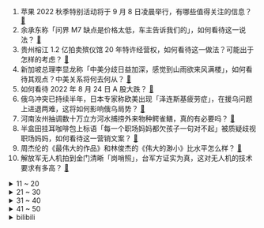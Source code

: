 1. 苹果 2022 秋季特别活动将于 9 月 8 日凌晨举行，有哪些值得关注的信息？ [:link:](https://www.zhihu.com/question/549854803)
2. 余承东称「问界 M7 缺点是价格太低，车主告诉我们的」，如何看待这一说法？ [:link:](https://www.zhihu.com/question/549806563)
3. 贵州榕江 1.2 亿拍卖殡仪馆 20 年特许经营权，如何看待这一做法？可能出于怎样的考虑？ [:link:](https://www.zhihu.com/question/549737308)
4. 新加坡总理李显龙称「中美分歧日益加深，感觉到山雨欲来风满楼」，如何看待其观点？中美关系将何去何从？ [:link:](https://www.zhihu.com/question/549777862)
5. 如何看待 2022 年 8 月 24 日 A 股大跌？ [:link:](https://www.zhihu.com/question/549745596)
6. 俄乌冲突已持续半年，日本专家称欧美出现「泽连斯基疲劳症」，在援乌问题上进退两难，这将如何影响俄乌局势？ [:link:](https://www.zhihu.com/question/549782658)
7. 河南汝州抽调数十万立方河水捕捞外来物种鳄雀鳝，真的有必要吗？ [:link:](https://www.zhihu.com/question/549679746)
8. 半盒田挂耳咖啡包上标语「每一个职场妈妈都欠孩子一句对不起」被质疑歧视职场妈妈，如何看待这一营销文案？ [:link:](https://www.zhihu.com/question/549811093)
9. 周杰伦的《最伟大的作品》和林俊杰的《伟大的渺小》比水平怎么样？ [:link:](https://www.zhihu.com/question/543587064)
10. 解放军无人机拍到金门清晰「岗哨照」，台军方证实为真，这对无人机的技术要求有多高？ [:link:](https://www.zhihu.com/question/549766188)
<details>
<summary>11 ~ 20</summary>

11. 如何看待媒体评贾浅浅争议，称「文学不该世袭，若要公开发表，并以此作为敲门砖，就应该考虑公众情绪」？ [:link:](https://www.zhihu.com/question/549832658)
12. 四川高温再次刷新纪录，达州渠县一度达到 43.9 ℃，四川本轮高温还将持续多久？该如何应对？ [:link:](https://www.zhihu.com/question/549796532)
13. 如何评价泽连斯基称杜金娜遇害不是乌克兰的责任，执行者并非乌公民？俄乌局势将如何发展？ [:link:](https://www.zhihu.com/question/549768729)
14. 丹麦哥本哈根放弃 2025 年前实现碳中和目标，为何会做出这一决定？实现「碳中和」难度有多大？ [:link:](https://www.zhihu.com/question/549741442)
15. 2022 年 6 月英语四六级成绩公布了，你们考得怎么样，查分感觉如何？ [:link:](https://www.zhihu.com/question/549724149)
16. 如何看待美第一夫人吉尔·拜登新冠检测再次呈阳性？为何会时隔 3 天复阳？ [:link:](https://www.zhihu.com/question/549865209)
17. 贵州茅台月饼被炒到 658 元，工作人员回应称「我们也没办法」，如何看待这一现象？到底是谁在买？ [:link:](https://www.zhihu.com/question/549800964)
18. 8 月 24 日沪深两市超 4400 股下挫，如何看待资深市场人士称任正非经济预判是导致大跌原因之一？ [:link:](https://www.zhihu.com/question/549801037)
19. 你觉得在工作中，Excel里最常用的功能或函数是什么？ [:link:](https://www.zhihu.com/question/415691804)
20. 如何评价已有超过十个城市鼓励「团购买房」，但有地方政策出台一个月仍未能「成团」，团购买房能行得通吗？ [:link:](https://www.zhihu.com/question/543210348)
</details>
<details>
<summary>21 ~ 30</summary>

21. 有哪些高质量又平价的儿童玩具值得推荐？ [:link:](https://www.zhihu.com/question/384261894)
22. 特拉斯称「如果有必要，已准备好按下核按钮」，若她当选英国首相会给国际政坛带来哪些影响？ [:link:](https://www.zhihu.com/question/549790084)
23. 常州市二手房全面取消限售，具体情况如何？将带来哪些影响？ [:link:](https://www.zhihu.com/question/549757324)
24. 台退役将领称「台海一旦开打，台湾『棋子』变『弃子』必然是最后输家」，如何评价其观点？ [:link:](https://www.zhihu.com/question/549783974)
25. 《犬夜叉》桔梗不知道戈薇是她的转世吗？一直凶戈薇，明明是桔梗对四魂之玉许愿，戈薇才来的? [:link:](https://www.zhihu.com/question/470317731)
26. 如何看待国内首批元宇宙公司之一影创科技被爆拖欠员工工资？此类公司的发展前景如何？ [:link:](https://www.zhihu.com/question/549667875)
27. 公司带新人最烦的是什么？ [:link:](https://www.zhihu.com/question/495787296)
28. 如何用平淡的语气写出虐到让人喘不过气，或让读者感到震撼、震惊的感觉？ [:link:](https://www.zhihu.com/question/265791395)
29. 都说马自达操控好，操控好的标准到底是什么？ [:link:](https://www.zhihu.com/question/548926794)
30. 有什么数学名词可以作为人名吗？ [:link:](https://www.zhihu.com/question/511404125)
</details>
<details>
<summary>31 ~ 40</summary>

31. 买护肤品，该关注品牌还是核心成分？ [:link:](https://www.zhihu.com/question/548798997)
32. 历史上真正的长津湖战役到底有多惨烈？ [:link:](https://www.zhihu.com/question/489932096)
33. 如何评价《原神》须弥的主线剧情？ [:link:](https://www.zhihu.com/question/549800475)
34. 《快乐再出发》第二季，你希望魏晨和张杰加入吗？ [:link:](https://www.zhihu.com/question/549645761)
35. 你的 2022 秋招进展怎么样了？ [:link:](https://www.zhihu.com/question/351714717)
36. 2022 LPL 夏季胜者组决赛 TES vs JDG 谁能赢？ [:link:](https://www.zhihu.com/question/549675625)
37. 收到 EMS 快递发现是录取通知书的一瞬间是什么心情？ [:link:](https://www.zhihu.com/question/473229158)
38. 可以分享一下百听不厌的歌吗? [:link:](https://www.zhihu.com/question/549452528)
39. 请问一下，读书的意义是什么？ [:link:](https://www.zhihu.com/question/548877598)
40. 山东舰在南海某海域开展实战化训练，有哪些信息值得关注？ [:link:](https://www.zhihu.com/question/549818057)
</details>
<details>
<summary>41 ~ 50</summary>

41. 今天出伏！「加长版三伏」终于结束了，你那里开始变凉爽了吗？你有什么想对这个夏天说的？ [:link:](https://www.zhihu.com/question/549591381)
42. 会计未来会被取代吗？有前途吗？ [:link:](https://www.zhihu.com/question/548631422)
43. 计算机二级报哪个好过？ [:link:](https://www.zhihu.com/question/511154380)
44. 游戏《黑神话：悟空》如果定价 298 那么销量大概会有多少？ [:link:](https://www.zhihu.com/question/485671595)
45. 科比坠机遗体照遭泄露案出结果，瓦妮莎及共同原告将获赔 3100 万美元，你对科比有哪些深刻记忆？ [:link:](https://www.zhihu.com/question/549868161)
46. 感觉别人对我的态度忽冷忽热的，好难过，怎么办? [:link:](https://www.zhihu.com/question/549303430)
47. 美元指数逼近 109 ，即将重返 20 年新高，离岸人民币逼近 6.9 关口，对全球经济会有什么影响？ [:link:](https://www.zhihu.com/question/549623872)
48. 当地时间 8 月 23 日，拜登下令对叙利亚境内与伊朗有关的目标进行空袭，有哪些信息值得关注？ [:link:](https://www.zhihu.com/question/549758421)
49. 如何看待「穿山甲开放更多商业化资源与预算」？能否引发下一轮互联网创新潮？ [:link:](https://www.zhihu.com/question/549663250)
50. 五年的友谊说断就断了，彼此没有任何争吵，可是好难受怎么办？ [:link:](https://www.zhihu.com/question/548881846)
</details><details>
<summary>bilibili</summary>

1. 从18楼摔到负一楼的手机长什么样子？还有修复的可能吗？ [:link:](//www.bilibili.com/video/BV1WT411c7si)
2. 【时代少年团】蜕变三周年 宋亚轩《乐园》 [:link:](//www.bilibili.com/video/BV1eg411r7FK)
3. 《原神》角色演示-「柯莱：林薮新芽」 [:link:](//www.bilibili.com/video/BV1iG4y1a7X4)
4. 《凤 凰 还 巢》 [:link:](//www.bilibili.com/video/BV1nG4y1r7Xi)
5. “笑死，还以为他们退圈了…原来不是老头帅了，是帅哥老了！！” [:link:](//www.bilibili.com/video/BV19t4y1J7Bt)
6. 七年长跑，我求婚了，在鲸鱼的见证下 [:link:](//www.bilibili.com/video/BV1MU4y167Ci)
7. 不如意事常八九 可与人言无二三 [:link:](//www.bilibili.com/video/BV1mt4y1J7Eb)
8. 开一家蜜雪冰城真的赚钱吗？我去呆上一周给您解惑！ [:link:](//www.bilibili.com/video/BV1ag411r78k)
9. “他们只是演了一场戏 忘不了的是我们”｜芝月仙剑仿妆系列 [:link:](//www.bilibili.com/video/BV1ee4y1f7aT)
10. 它没钱没票房，却吊打今年暑期档！ [:link:](//www.bilibili.com/video/BV1J14y1t7wW)
<details>
<summary>11 ~ 20</summary>

11. 这《叮叮当当》，真是太刑了！ [:link:](//www.bilibili.com/video/BV19U4y1r7Eu)
12. 【原神】3.0须弥草神瞳全收集（持续更新中） [:link:](//www.bilibili.com/video/BV1yN4y1F7aM)
13. 燕云十六声！国产开放世界新游科隆展5分钟实机首曝 [:link:](//www.bilibili.com/video/BV1AN4y1c7AZ)
14. bilibili七月黑马榜UP之叫我黑蚊！ [:link:](//www.bilibili.com/video/BV1yG411478C)
15. 九龄｜一眼惊艳｜当她穿上旗袍 [:link:](//www.bilibili.com/video/BV1xW4y187JG)
16. 【医学博士】熬夜到几点会猝死？I 请为自己看完这个视频 [:link:](//www.bilibili.com/video/BV1bS4y1W7A5)
17. Phigros，但是原神 [:link:](//www.bilibili.com/video/BV1Wa41157gs)
18. 重申一遍：你可以呼吸 [:link:](//www.bilibili.com/video/BV1jW4y187EB)
19. 【Re0】定格动画丨雷姆拉姆翻跳PAKU【Animist】 [:link:](//www.bilibili.com/video/BV1NV4y1x7pN)
20. 父母的爱，改变重病孩子的一生！52万中国观众，打出8.6高分！ [:link:](//www.bilibili.com/video/BV1uU4y1k75K)
</details>
<details>
<summary>21 ~ 30</summary>

21. 猫德学院关于被遗弃猫咪的声明 [:link:](//www.bilibili.com/video/BV1aB4y1x77L)
22. 儿子非要在家长会上展示才艺.... [:link:](//www.bilibili.com/video/BV1SP41157fr)
23. 课 堂 请 勿 对 对 子【中国近代史】！！！ [:link:](//www.bilibili.com/video/BV1iB4y1V7X8)
24. 坤 坤 vs 美 国 猛 男 [:link:](//www.bilibili.com/video/BV13B4y1z7xW)
25. 没有人能拒绝屑屑妮可～ [:link:](//www.bilibili.com/video/BV14d4y1d7Ph)
26. 这  都  什  么  妖  魔  鬼  怪（十） [:link:](//www.bilibili.com/video/BV1vG41147Zp)
27. 法律人的第一次变装视频 [:link:](//www.bilibili.com/video/BV1st4y1n7rC)
28. 大阪天国地狱扭蛋机怒花50W日元清台结果竟然... [:link:](//www.bilibili.com/video/BV1tU4y1k7nZ)
29. 【半佛】一年在海底捞过几十次生日。 [:link:](//www.bilibili.com/video/BV1Zg411r7by)
30. 持续高温干旱下，浇不浇水的玉米能差多少？ [:link:](//www.bilibili.com/video/BV1vG4y1r7YS)
</details>
<details>
<summary>31 ~ 40</summary>

31. “读评论” [:link:](//www.bilibili.com/video/BV15a411G73Z)
32. 我居然算出了光头强砍了多少棵树 ？？【全网最细，不细抽我】 [:link:](//www.bilibili.com/video/BV1hP41157AE)
33. 我本来就是普通人，别对我期望太高。 [:link:](//www.bilibili.com/video/BV1XG4y1a7oT)
34. 还是小时候好（吗？ [:link:](//www.bilibili.com/video/BV1oe4y1o7sZ)
35. 危难时刻，需要有英雄挺身而出，《科拉尔金矿》 [:link:](//www.bilibili.com/video/BV1bN4y1F7yR)
36. 感觉他在演戏，又感觉没演！ [:link:](//www.bilibili.com/video/BV1q14y1t7Rn)
37. 14岁，新人UP主，将来想当漫画家 [:link:](//www.bilibili.com/video/BV1qd4y1R7XB)
38. 新生吃饭有多尴尬 [:link:](//www.bilibili.com/video/BV1zB4y1V7uh)
39. 【教程】人体进阶，用裤衩子和背心的方式理解人体，治好角色的肩周炎 [:link:](//www.bilibili.com/video/BV1MW4y1a71m)
40. 五十岁大叔拿命练习cf身法，我们还有什么资格不努力呢？ [:link:](//www.bilibili.com/video/BV1N14y1t7kC)
</details>
<details>
<summary>41 ~ 50</summary>

41. 这玩意儿凭什么能火40年？！ [:link:](//www.bilibili.com/video/BV1Tv4y1F7qE)
42. 看到这种新闻，气愤！揪心！ [:link:](//www.bilibili.com/video/BV12g411r7tD)
43. 【4k修复】绊爱出场曲 [:link:](//www.bilibili.com/video/BV14e4y1f7Kf)
44. “千年灵芝”既然不存在，那中科院微生物所的这个巨型灵芝是怎么回事？ [:link:](//www.bilibili.com/video/BV1Nd4y1A7AR)
45. 【MCx原神】你这原神太假了，你再说?!《年度巨制！方块上的提瓦特》(二) 四国旅途篇 [:link:](//www.bilibili.com/video/BV1Ba411d7My)
46. 被 打 劫 必 备 小 妙 招 [:link:](//www.bilibili.com/video/BV1XG4y1a7Co)
47. 新番时光机！十年前的观众都在看什么神片？「2012年7月篇」 [:link:](//www.bilibili.com/video/BV1gB4y1V7sz)
48. 【阿斗】全景天窗，180度无敌观景天牢了解一下！美剧史诗巨作《权力的游戏》第2期 [:link:](//www.bilibili.com/video/BV1id4y1w7QA)
49. 久等了！尽我所能把醒狮酥呈现给大家，我们中国也有属于自己的面点艺术品。 [:link:](//www.bilibili.com/video/BV13V4y1x7Qv)
50. 【不齐舞团】天灾无情人有情，献上我们的绵薄之力，愿每一次逆行都能平安归来，重庆加油！ [:link:](//www.bilibili.com/video/BV1yg411r74M)
</details>
<details>
<summary>51 ~ 60</summary>

51. 你暑假作业一个字都没动是吧！ [:link:](//www.bilibili.com/video/BV1rS4y1W79a)
52. 【原神须弥草神瞳】散失的草神瞳全收集！分区域收集！贴心领跑防迷路！全网最贴心的须弥草神瞳攻略！ [:link:](//www.bilibili.com/video/BV1pa411G7p2)
53. 我是烟绯 不是张三！ [:link:](//www.bilibili.com/video/BV1eW4y187pZ)
54. 我妹的办法，确实是最好的办法 [:link:](//www.bilibili.com/video/BV15B4y1V7yv)
55. 你有没有似曾相识的感觉 [:link:](//www.bilibili.com/video/BV1kT411w7WR)
56. IVE最新回归曲After LIKE MV公开 [:link:](//www.bilibili.com/video/BV13W4y187Mu)
57. 揭秘成本481摆摊买西瓜椰椰赚多少 [:link:](//www.bilibili.com/video/BV1Ad4y1d758)
58. 酱紫剪？ [:link:](//www.bilibili.com/video/BV1rg41167YD)
59. 【鉴定热门】又来？网红直播薅国家二级保护植物！飞机在天上窗户破了怎么办？ [:link:](//www.bilibili.com/video/BV1wB4y1z7vd)
60. 大大怪带着小小怪来B站啦，童年DNA又双叒叕动啦！【高全胜&严彦子】 [:link:](//www.bilibili.com/video/BV1de4y1f7Tt)
</details>
<details>
<summary>61 ~ 70</summary>

61. 夜市 厨子拍照¥？？？ [:link:](//www.bilibili.com/video/BV1L14y1t7ji)
62. 《妈 宝 猫 猫 队》 [:link:](//www.bilibili.com/video/BV1eW4y187HU)
63. ⚡️原来是疯狂星期四⚡️ [:link:](//www.bilibili.com/video/BV1V14y1t7vh)
64. 刘飞儿最喜欢的店，对我们来说却充满挑战【怎么这么值ep48-周记留一手特色烤鱼】 [:link:](//www.bilibili.com/video/BV1cB4y157te)
65. 做自己不好吗？ [:link:](//www.bilibili.com/video/BV1bt4y1J74j)
66. 这是谁发明的吃鱼方法？简直离谱到家！ [:link:](//www.bilibili.com/video/BV1Wa41157DF)
67. 43℃高温，四川老人赤脚收玉米，背篓里没有一颗完好的：一粥一饭，当思来之不易！ [:link:](//www.bilibili.com/video/BV1Bg411r7gX)
68. “中华小子”8月25日燃爆回归！一身正气，初心不变！ [:link:](//www.bilibili.com/video/BV1zB4y1L7cJ)
69. 我为什么花了2000元买了这些冰淇淋？ [:link:](//www.bilibili.com/video/BV14B4y1z7rr)
70. 如果一只手有6根手指，哪一根才算得上是中指？ [:link:](//www.bilibili.com/video/BV1kG41147km)
</details>
<details>
<summary>71 ~ 80</summary>

71. 女仆外卖零差评！ [:link:](//www.bilibili.com/video/BV1xB4y1x74d)
72. 电子佛法可以超度碳基生物吗？通关游戏，我感觉自己要成佛了 [:link:](//www.bilibili.com/video/BV1H14y1t7gG)
73. 《崩坏：星穹铁道》剧情PV：「梦魇」 [:link:](//www.bilibili.com/video/BV1od4y1R7Tf)
74. 麻烦给我们一条活路谢谢！ [:link:](//www.bilibili.com/video/BV1XD4y1z7ar)
75. 【原神3.0】全站最快伪完结·须弥草神瞳全收集～超保姆一路流～轻松拿全109个（持续更新中ing） [:link:](//www.bilibili.com/video/BV1ZS4y1W7VL)
76. 带给你甜辣并存的pop呀！～( ´▽` )ﾉ [:link:](//www.bilibili.com/video/BV1YU4y1k7bg)
77. 这个玩具也太丝滑了，但是暗藏玄鸡🐓！ [:link:](//www.bilibili.com/video/BV1Vd4y1Z7nz)
78. 【再长高3cm】睡前4分钟跟练，抓住二次增高机会！ [:link:](//www.bilibili.com/video/BV11d4y1w7tD)
79. 原神须弥失散的草神瞳，全收集攻略，贴心领跑不迷路！【璐璐咔】 [:link:](//www.bilibili.com/video/BV1nV4y1W7FE)
80. 当你每天都能丢出一个随机品质的空岛？是传说还是普通全看脸！ 我的世界 [:link:](//www.bilibili.com/video/BV1zV4y1p7sA)
</details>
<details>
<summary>81 ~ 90</summary>

81. 这都是什么学生？？？？造大学#1 [:link:](//www.bilibili.com/video/BV1vN4y1F7qL)
82. 当你可以「垄断世界内的区块」其他人无法进入！？ [:link:](//www.bilibili.com/video/BV1BG4y1r7E5)
83. 便宜又好吃！粉丝反向安利速食大赏第二弹！ [:link:](//www.bilibili.com/video/BV1nB4y1x7Xz)
84. 0.12像素的小白点，承载全人类的未来 [:link:](//www.bilibili.com/video/BV11U4y1r7UM)
85. 少年感坐姿拍照！这都拿不下你？ [:link:](//www.bilibili.com/video/BV1og41167y8)
86. 《在玻璃桥上看见两个小孩电摇》 [:link:](//www.bilibili.com/video/BV1pG4y1v7YX)
87. 玉帝：我真正的战斗力其实是天下无敌！！孙悟空都撑不过一个回合【六耳传】 [:link:](//www.bilibili.com/video/BV1wt4y1n7k2)
88. 【汪峰新专辑发布】《也许我可以无视死亡》同名作品MV上线！ [:link:](//www.bilibili.com/video/BV1CD4y1z7NP)
89. 那一天，三舅下了很大一盘棋 [:link:](//www.bilibili.com/video/BV1Fd4y1A7Tk)
90. 【Homme】万字硬核分析，红米教练到底神奇在哪里？三个维度全面解析Homme的执教风格 [:link:](//www.bilibili.com/video/BV1Kv4y1F7Pb)
</details>
<details>
<summary>91 ~ 100</summary>

91. 同济大学军训汇演ikun压轴炸场 [:link:](//www.bilibili.com/video/BV1Mg411r7jJ)
92. 这个思维，会断送你的大学四年 [:link:](//www.bilibili.com/video/BV1TV4y1x7YV)
93. 白象、康师傅、今麦郎、五谷道场、统一红烧牛肉面真实测评，看哪家方便面更好吃？ [:link:](//www.bilibili.com/video/BV1kP41157W3)
94. 卧槽……我完全理解什么叫长相身高不匹配了！ [:link:](//www.bilibili.com/video/BV1VT411w7xv)
95. 没娃旅游，要钱。带娃旅游，要命！ [:link:](//www.bilibili.com/video/BV1rP41157wr)
96. 牛 肉 牛 逼 症 [:link:](//www.bilibili.com/video/BV1zU4y1k76j)
97. 我的手和脑子打架了！你能凭记忆画出童年动漫人物吗？ [:link:](//www.bilibili.com/video/BV19N4y1F7oH)
98. 难 买 ？ 那 就 别 买 了 [:link:](//www.bilibili.com/video/BV16V4y1p7NY)
99. 伪科技，真玩具！ [:link:](//www.bilibili.com/video/BV1uV4y1W7xY)
100. 什么帅哥，还要本王亲自追 [:link:](//www.bilibili.com/video/BV1V14y1x7i9)
</details></details>